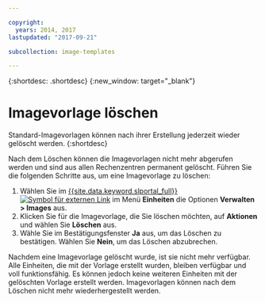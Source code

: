 ```yaml
---

copyright:
  years: 2014, 2017
lastupdated: "2017-09-21"

subcollection: image-templates

---
```


{:shortdesc: .shortdesc}
{:new_window: target="_blank"}

# Imagevorlage löschen

Standard-Imagevorlagen können nach ihrer Erstellung jederzeit wieder gelöscht werden.
{:shortdesc}

Nach dem Löschen können die Imagevorlagen nicht mehr abgerufen werden und sind aus allen Rechenzentren permanent gelöscht. Führen Sie die folgenden Schritte aus, um eine Imagevorlage zu löschen:

1. Wählen Sie im [{{site.data.keyword.slportal_full}} ![Symbol für externen Link](../../icons/launch-glyph.svg "Symbol für externen Link")](https://control.softlayer.com/) im Menü **Einheiten** die Optionen **Verwalten > Images** aus.
2. Klicken Sie für die Imagevorlage, die Sie löschen möchten, auf **Aktionen** und wählen Sie **Löschen** aus.
3. Wähle Sie im Bestätigungsfenster **Ja** aus, um das Löschen zu bestätigen. Wählen Sie **Nein**, um das Löschen abzubrechen.

Nachdem eine Imagevorlage gelöscht wurde, ist sie nicht mehr verfügbar. Alle Einheiten, die mit der Vorlage erstellt wurden, bleiben verfügbar und voll funktionsfähig. Es können jedoch keine weiteren Einheiten mit der gelöschten Vorlage erstellt werden. Imagevorlagen können nach dem Löschen nicht mehr wiederhergestellt werden.
